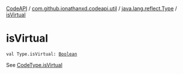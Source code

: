 [CodeAPI](../../index.md) / [com.github.jonathanxd.codeapi.util](../index.md) / [java.lang.reflect.Type](index.md) / [isVirtual](.)

# isVirtual

`val Type.isVirtual: `[`Boolean`](https://kotlinlang.org/api/latest/jvm/stdlib/kotlin/-boolean/index.html)

See [CodeType.isVirtual](../../com.github.jonathanxd.codeapi.type/-code-type/is-virtual.md)

